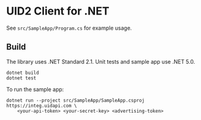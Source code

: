 # UID2 Client for .NET

See `src/SampleApp/Program.cs` for example usage.

## Build

The library uses .NET Standard 2.1. Unit tests and sample app use .NET 5.0.

```
dotnet build
dotnet test
```

To run the sample app:

```
dotnet run --project src/SampleApp/SampleApp.csproj https://integ.uidapi.com \
	<your-api-token> <your-secret-key> <advertising-token>
```
